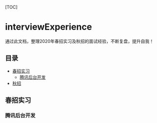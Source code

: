 [TOC]  

# interviewExperience
通过此文档，整理2020年春招实习及秋招的面试经验，不断复盘，提升自我！

## 目录

* [春招实习](#春招实习)
  * [腾讯后台开发](#腾讯后台开发)
* [秋招](#秋招)

## 春招实习

### 腾讯后台开发
